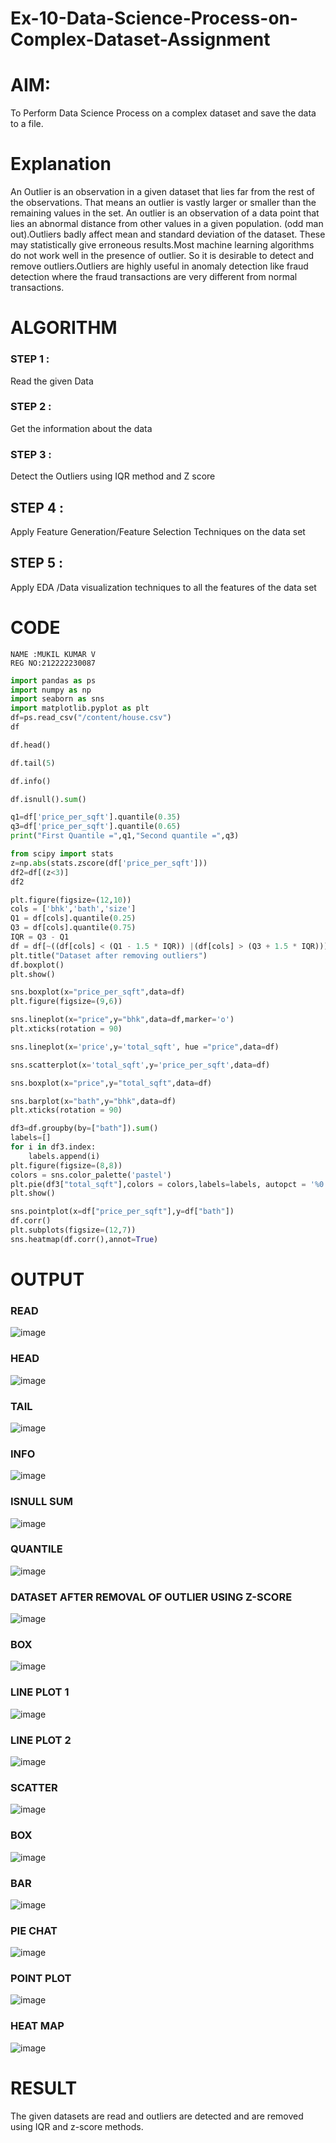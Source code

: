 # Ex-10-Data-Science-Process-on-Complex-Dataset-Assignment
# AIM:
To Perform Data Science Process on a complex dataset and save the data to a file.

# Explanation
An Outlier is an observation in a given dataset that lies far from the rest of the observations. That means an outlier is vastly larger or smaller than the remaining values in the set. An outlier is an observation of a data point that lies an abnormal distance from other values in a given population. (odd man out).Outliers badly affect mean and standard deviation of the dataset. These may statistically give erroneous results.Most machine learning algorithms do not work well in the presence of outlier. So it is desirable to detect and remove outliers.Outliers are highly useful in anomaly detection like fraud detection where the fraud transactions are very different from normal transactions.

# ALGORITHM

### STEP 1 :
Read the given Data

### STEP 2 :
Get the information about the data

### STEP 3 :
Detect the Outliers using IQR method and Z score

## STEP 4 :
Apply Feature Generation/Feature Selection Techniques on the data set

## STEP 5 :
Apply EDA /Data visualization techniques to all the features of the data set
# CODE
```
NAME :MUKIL KUMAR V
REG NO:212222230087
```
``` PYTHON
import pandas as ps
import numpy as np
import seaborn as sns
import matplotlib.pyplot as plt
df=ps.read_csv("/content/house.csv")
df

df.head()

df.tail(5)

df.info()

df.isnull().sum()

q1=df['price_per_sqft'].quantile(0.35)
q3=df['price_per_sqft'].quantile(0.65)
print("First Quantile =",q1,"Second quantile =",q3)

from scipy import stats
z=np.abs(stats.zscore(df['price_per_sqft']))
df2=df[(z<3)]
df2

plt.figure(figsize=(12,10))
cols = ['bhk','bath','size']
Q1 = df[cols].quantile(0.25)
Q3 = df[cols].quantile(0.75)
IQR = Q3 - Q1
df = df[~((df[cols] < (Q1 - 1.5 * IQR)) |(df[cols] > (Q3 + 1.5 * IQR))).any(axis=1)]
plt.title("Dataset after removing outliers")
df.boxplot()
plt.show()

sns.boxplot(x="price_per_sqft",data=df)
plt.figure(figsize=(9,6))

sns.lineplot(x="price",y="bhk",data=df,marker='o')
plt.xticks(rotation = 90)

sns.lineplot(x='price',y='total_sqft', hue ="price",data=df)

sns.scatterplot(x='total_sqft',y='price_per_sqft',data=df)

sns.boxplot(x="price",y="total_sqft",data=df)

sns.barplot(x="bath",y="bhk",data=df)
plt.xticks(rotation = 90)

df3=df.groupby(by=["bath"]).sum()
labels=[]
for i in df3.index:
    labels.append(i) 
plt.figure(figsize=(8,8))
colors = sns.color_palette('pastel')
plt.pie(df3["total_sqft"],colors = colors,labels=labels, autopct = '%0.0f%%')
plt.show()

sns.pointplot(x=df["price_per_sqft"],y=df["bath"])
df.corr()
plt.subplots(figsize=(12,7))
sns.heatmap(df.corr(),annot=True)

```

# OUTPUT
### READ
![image](https://github.com/MukeshVelmurugan/EXP-10-DATA-SCIENCE/assets/118707363/040974a3-678f-412f-8c67-13da2939bd8f)
### HEAD
![image](https://github.com/MukeshVelmurugan/EXP-10-DATA-SCIENCE/assets/118707363/3ea36ab2-8c03-4b3c-b018-ac7664411417)
### TAIL
![image](https://github.com/MukeshVelmurugan/EXP-10-DATA-SCIENCE/assets/118707363/200e9d5d-fa99-4f23-aa65-5431da363305)
### INFO
![image](https://github.com/MukeshVelmurugan/EXP-10-DATA-SCIENCE/assets/118707363/28dbadef-ffb3-4358-a1d6-3f9a75823191)
### ISNULL SUM
![image](https://github.com/MukeshVelmurugan/EXP-10-DATA-SCIENCE/assets/118707363/c72b762b-7638-4df0-ab27-86bdd31f11c4)
### QUANTILE
![image](https://github.com/MukeshVelmurugan/EXP-10-DATA-SCIENCE/assets/118707363/1936022f-6898-4529-9df0-761a5746ca18)
### DATASET AFTER REMOVAL OF OUTLIER USING Z-SCORE
![image](https://github.com/MukeshVelmurugan/EXP-10-DATA-SCIENCE/assets/118707363/60cbcc85-37f9-4493-9751-e50234c2f1b7)
### BOX 
![image](https://github.com/MukeshVelmurugan/EXP-10-DATA-SCIENCE/assets/118707363/69e6411c-ecac-4883-927c-22e9ba3e6c74)
### LINE PLOT 1
![image](https://github.com/MukeshVelmurugan/EXP-10-DATA-SCIENCE/assets/118707363/f58ebafe-0e41-47a4-8214-9e281fb63667)
### LINE PLOT 2
![image](https://github.com/MukeshVelmurugan/EXP-10-DATA-SCIENCE/assets/118707363/bae6cdca-5762-4ee9-8489-dcc7e2b41242)
### SCATTER
![image](https://github.com/MukeshVelmurugan/EXP-10-DATA-SCIENCE/assets/118707363/89bb8c01-3799-457f-990b-2ff41ff1f074)
### BOX
![image](https://github.com/MukeshVelmurugan/EXP-10-DATA-SCIENCE/assets/118707363/c0d12656-9870-48e0-bc9c-ff4a48b078f9)
### BAR
![image](https://github.com/MukeshVelmurugan/EXP-10-DATA-SCIENCE/assets/118707363/8313143e-da08-47f6-9f2a-334ae723c902)
### PIE CHAT
![image](https://github.com/MukeshVelmurugan/EXP-10-DATA-SCIENCE/assets/118707363/80e2adfa-fca8-466f-9320-64d0e635f52c)
### POINT PLOT
![image](https://github.com/MukeshVelmurugan/EXP-10-DATA-SCIENCE/assets/118707363/61f3cff4-8553-4cf2-9ff7-0b0fde07c03a)
### HEAT MAP
![image](https://github.com/MukeshVelmurugan/EXP-10-DATA-SCIENCE/assets/118707363/be7b1dbb-cde8-4df6-803c-aa5d80053705)

# RESULT
The given datasets are read and outliers are detected and are removed using IQR and z-score methods.
